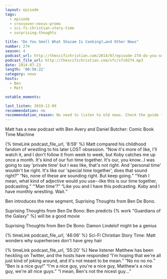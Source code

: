 ```yaml
---
layout: episode
tags:
  - episode
  - crossover-nexus-promo
  - sci-fi-christian-story-time
  - surprising-thoughts

title: "Do You Smell What Shazam Is Cooking?…and Other News"
number: 274
season: 4
podcast_url: http://thescifichristian.com/2014/07/episode-274-do-you-smell-what-shazam-is-cooking-and-other-news/
podcast_file_url: http://thescifichristian.com/sfc/sfc0274.mp3
date: 2014-07-23
length: '00:56:22'
category: news
hosts:
  - Ben
  - Matt

notable_moments: 

last_listen: 2019-12-09
recommendation: no
recommendation_reason: No need to listen to old news. Check the guide for what's interesting in hindsight.
---
```

Matt has a new podcast with Ben Avery and Daniel Butcher: Comic Book Time Machine

<div class="quote">
  {% timeLink podcast_file_url, '8:59' %}
  <span class="quote-context is-size-6">Matt compared his childhood fandom of wrestling to his later LOST obsession.</span>
  <q class="matt">Now it's more of like, I'll watch it, and I don't follow it from week to week, but Koby catches me up once a month. It's kind of our fun time together. It's our, you know...I was going to say 'private time' but I was like, that's not right. And 'personal time' wouldn't be right. It's like our 'special time together', does that sound right?</q>
  <q class="ben">No, none of these are sounding right. But keep going.</q>
  <q class="matt">Yeah I mean, what kind of adjective would you use--like this is our time together, podcasting.</q>
  <q class="ben">'Man time'?</q>
  <q class="matt">Like you and I have this podcasting. Koby and I have monthly wrestling. Wait.</q>
</div>

Ben introduces the new segment, Suprising Thoughts from Ben De Bono. 

Suprising Thoughts from Ben De Bono: Ben predicts {% work "Guardians of the Galaxy" %} will be a good movie

Suprising Thoughts from Ben De Bono: Damon Lindelof might be a genius

{% timeLink podcast_file_url, '46:06' %}  Sci-Fi Christian Story Time: Matt wonders why superheroes don't have grey hair

<div class="quote">
  {% timeLink podcast_file_url, '55:20' %}
  <span class="quote-context is-size-6">New listener Matthew has been heckling on Twitter, and the hosts have responded</span>
  <q class="matt">I'm hoping that we're all just kind of joking around, and it's not meant to be mean.</q>
  <q class="ben">No no no no.</q>
  <q class="matt">Ben is a nice guy!</q>
  <q class="ben">I'm a nice guy, you're a nice guy, Matthew's a nice guy, we're all nice guys.</q>
  <q class="matt">I mean, Ben's not the nicest guy...</q>
</div>